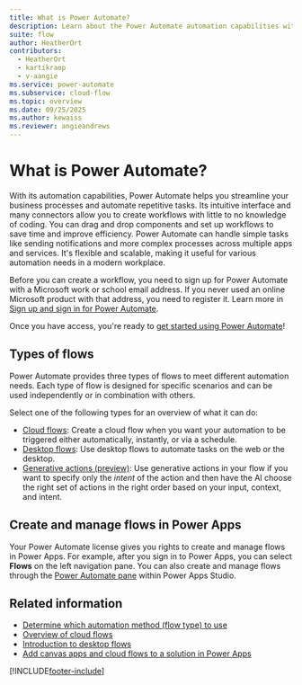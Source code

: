 ```yaml
---
title: What is Power Automate?
description: Learn about the Power Automate automation capabilities with cloud, desktop, and generative actions (preview) flows.
suite: flow
author: HeatherOrt
contributors:
  - HeatherOrt
  - kartikraop
  - v-aangie
ms.service: power-automate
ms.subservice: cloud-flow
ms.topic: overview
ms.date: 09/25/2025
ms.author: kewaiss
ms.reviewer: angieandrews
---
```


# What is Power Automate?

With its automation capabilities, Power Automate helps you streamline your business processes and automate repetitive tasks. Its intuitive interface and many connectors allow you to create workflows with little to no knowledge of coding. You can drag and drop components and set up workflows to save time and improve efficiency. Power Automate can handle simple tasks like sending notifications and more complex processes across multiple apps and services. It's flexible and scalable, making it useful for various automation needs in a modern workplace.

Before you can create a workflow, you need to sign up for Power Automate with a Microsoft work or school email address. If you never used an online Microsoft product with that address, you need to register it. Learn more in [Sign up and sign in for Power Automate](sign-up-sign-in.md).

Once you have access, you're ready to [get started using Power Automate](getting-started.md)!

## Types of flows

Power Automate provides three types of flows to meet different automation needs. Each type of flow is designed for specific scenarios and can be used independently or in combination with others.

Select one of the following types for an overview of what it can do:

- [Cloud flows](overview-cloud.md): Create a cloud flow when you want your automation to be triggered either automatically, instantly, or via a schedule.
- [Desktop flows](./desktop-flows/introduction.md): Use desktop flows to automate tasks on the web or the desktop.
- [Generative actions (preview)](generative-actions-overview.md): Use generative actions in your flow if you want to specify only the *intent* of the action and then have the AI choose the right set of actions in the right order based on your input, context, and intent.

## Create and manage flows in Power Apps

Your Power Automate license gives you rights to create and manage flows in Power Apps. For example, after you sign in to Power Apps, you can select **Flows** on the left navigation pane. You can also create and manage flows through the [Power Automate pane](/powerapps/maker/canvas-apps/working-with-flows) within Power Apps Studio.

## Related information

- [Determine which automation method (flow type) to use](./guidance/planning/determine-automation-methods.md)
- [Overview of cloud flows](overview-cloud.md)
- [Introduction to desktop flows](./desktop-flows/introduction.md)
- [Add canvas apps and cloud flows to a solution in Power Apps](/power-apps/maker/canvas-apps/add-app-solution-default)

[!INCLUDE[footer-include](includes/footer-banner.md)]
